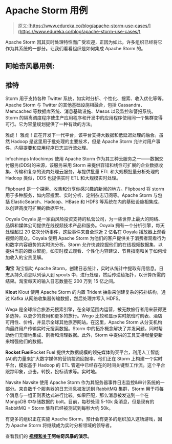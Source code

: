 # Apache Storm 用例

> 原文:[https://www.edureka.co/blog/apache-storm-use-cases/](https://www.edureka.co/blog/apache-storm-use-cases/)

Apache Storm 因其实时处理特性而广受欢迎，正因为如此，许多组织已经将它作为其系统的一部分。让我们看看组织是如何集成 Apache Storm 的。

## **阿帕奇风暴用例:**

## **推特**

Storm 用于支持各种 Twitter 系统，如实时分析、个性化、搜索、收入优化等等。Apache Storm 与 Twitter 的其他基础设施相融合，包括 Cassandra、Memcached 等数据库系统、消息基础设施、Mesos 以及监控和警报系统。Storm 的隔离调度程序使生产应用程序和开发中的应用程序使用同一个集群变得可行。它为容量规划提供了一种有效的方法。

雅虎！ 雅虎！正在开发下一代平台，该平台支持大数据和低延迟处理的融合。虽然 Hadoop 是这里用于批处理的主要技术，但是 Apache Storm 允许对用户事件、内容提要和应用程序日志进行流处理。

Infochimps Infochimps 使用 Apache Storm 作为其三种云服务之一——数据交付服务(DDS)的来源，该服务采用 Storm 来提供容错和线性可扩展的企业数据收集、传输和复杂的流内处理云服务。与提供批量 ETL 和大规模批量分析处理的 Hadoop 类似，DDS 也提供实时 ETL 和大规模实时处理。

Flipboard 是一个探索、收集和分享你感兴趣的新闻的地方。Flipboard 将 storm 用于多种服务，如内容搜索、实时分析、定制杂志订阅等。Apache Storm 与包括 ElasticSearch、Hadoop、HBase 和 HDFS 等系统在内的基础设施相集成，以创建高度可扩展的数据平台。

Ooyala Ooyala 是一家由风险投资支持的私营公司，为一些世界上最大的网络、品牌和媒体公司提供在线视频技术产品和服务。Ooyala 拥有一个分析引擎，每天处理超过 20 亿次分析事件，这些事件来自全球近 2 亿名在 Ooyala 播放器上观看视频的观众。Ooyala 使用 Apache Storm 为他们的客户提供关于消费者观看行为和数字内容趋势的实时流分析。Storm 允许快速挖掘他们的在线视频数据集，以提供当前的商业智能，如实时模式观看、个性化内容建议、节目指南和关于如何增加收入的宝贵见解。

**淘宝** 淘宝借助 Apache Storm，创建日志统计，实时从统计中提取有用信息。日志从持久消息队列读入到 spouts 中，进行处理，然后传递给拓扑，以计算所需的结果。淘宝每天的输入日志数量在 200 万到 15 亿之间。

**Klout** Klout 使用 Apache Storm 的内置 Trident 抽象来创建复杂的拓扑结构，通过 Kafka 从网络收集器传输数据，然后处理并写入 HDFS。

Wega 是全球综合旅游元搜索引擎，在全球范围内运营，被无数旅行者用来获得更多选择，以更少的费用和更多的旅行。Wego 比较和显示实时航班时刻表、酒店可用性、价格，并显示全球其他旅游网站。在这里，Apache Storm 从分支机构向最终用户传输实时元搜索数据。Storm 中的拓扑概念解决了并发问题，同时帮助他们无情地集成、剖析和清理数据。此外，Storm 中提供的工具支持增量更新来增强他们的数据。

**Rocket Fuel**Rocket Fuel 提供大数据规模的领先媒体购买平台，利用人工智能(AI)的力量来扩大数字媒体的营销投资回报率。他们正在 Storm 上构建一个实时平台，模拟基于 Hadoop 的 ETL 管道中已经存在的时间关键型工作流。这个平台跟踪印象，点击，转换，投标请求等。实时地。

Navsite Navsite 使用 Apache Storm 作为其服务器事件日志监控&审计系统的一部分。来自数千个服务器的日志消息被发送到 RabbitMQ 集群，Storm 用于将每个消息与一组正则表达式进行比较。如果匹配，那么消息被发送到一个在 MongoDB 中存储数据的 bolt。目前，每秒处理 5-10k 条消息，但是现有的 RabbitMQ + Storm 集群已经被测试到每秒大约 50k。

有更多的组织正在实施 Apache Storm，预计会有更多的组织加入这场游戏，因为 Apache Storm 将继续成为实时分析领域的领导者。

查看我们的 **[视频和关于](https://www.edureka.co/blog/videos/aboutapachestorm/)阿帕奇风暴的演示。**